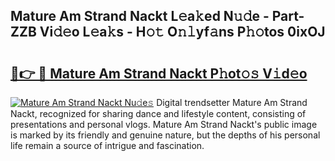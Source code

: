 ## Mature Am Strand Nackt L𝚎a𝚔ed N𝚞𝚍e - Part-ZZB Vi𝚍𝚎o L𝚎a𝚔s - H𝚘𝚝 O𝚗𝚕yf𝚊ns P𝚑𝚘tos 0ixOJ

# <h2><a href="http://kf806p.oniu.top/?m=Mature+Am+Strand+Nackt">🔗👉 🔴 Mature Am Strand Nackt P𝚑ot𝚘𝚜 V𝚒d𝚎o</a></h2>

[![Mature Am Strand Nackt Nu𝚍e𝚜](https://i.imgur.com/0qMVB7G.gif)](http://kf806p.oniu.top/?m=Mature+Am+Strand+Nackt)
Digital trendsetter Mature Am Strand Nackt, recognized for sharing dance and lifestyle content, consisting of presentations and personal vlogs. Mature Am Strand Nackt's public image is marked by its friendly and genuine nature, but the depths of his personal life remain a source of intrigue and fascination.  
